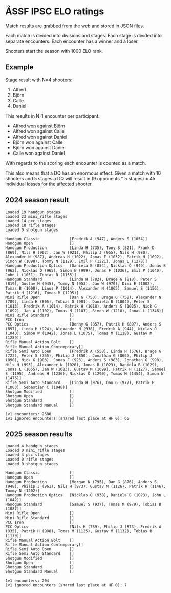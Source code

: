 # ÅSSF IPSC ELO ratings

Match results are grabbed from the web and stored in JSON files.

Each match is divided into divisions and stages. Each stage is divided into separate encounters. Each encounter has a winner and a loser.

Shooters start the season with 1000 ELO rank.

## Example

Stage result with N=4 shooters:

1. Alfred
2. Björn
3. Calle
4. Daniel

This results in N-1 encounter per participant.

- Alfred won against Björn
- Alfred won against Calle
- Alfred won against Daniel
- Björn won against Calle
- Björn won against Daniel
- Calle won against Daniel

With regards to the scoring each encounter is counted as a match.

This also means that a DQ has an enormous effect. Given a match with 10 shooters and 5 stages a DQ will result in (9 opponents * 5 stages) = 45 individual losses for the affected shooter.

## 2024 season result
```
Loaded 19 handgun stages
Loaded 23 mini_rifle stages
Loaded 14 pcc stages
Loaded 18 rifle stages
Loaded 0 shotgun stages

Handgun Classic             [Fredrik A (947), Anders S (1054)]
Handgun Open                []
Handgun Production          [Linda H (735), Tony S (821), Frank D (869), Nils H (902), Jan W (921), Philip J (955), Nils H (980), Alexander N (987), Andreas H (1022), Jonas F (1032), Patrik H (1092), Simon W (1098), Tommy N (1129), Emil P (1221), Jonas L (1278)]
Handgun Production Optics   [Daniela B (854), Nicklas Ö (949), Jonas B (962), Nicklas Ö (965), Simon W (999), Jonas F (1036), Emil P (1040), John L (1051), Tobias B (1155)]
Handgun Standard            [Linda H (782), Brage G (818), Peter S (819), Gustav M (945), Tommy N (953), Jan W (970), Dimi E (1002), Tomas B (1008), Linus P (1014), Alexander N (1065), Samuel S (1156), Patrik H (1216), Tomas M (1295)]
Mini Rifle Open             [Dan G (750), Brage G (758), Alexander N (789), Linda H (805), Tobias D (981), Daniela B (1004), Peter S (1013), Fredrik A (1014), Patrik H (1018), Anders S (1025), Nick G (1092), Jan W (1102), Tomas M (1103), Simon W (1218), Jonas L (1346)]
Mini Rifle Standard         []
PCC Iron                    []
PCC Optics                  [Benny G (857), Patrik H (897), Anders S (897), Linda H (924), Alexander N (938), Fredrik A (944), Niclas Ö (1040), Simon W (1042), Jonas L (1075), Tomas M (1118), Gustav M (1289)]
Rifle Manual Action Bolt    []
Rifle Manual Action Contemporary[]
Rifle Semi Auto Open        [Fredrik A (558), Linda H (576), Brage G (722), Peter S (755), Philip J (850), Jonathan G (866), Philip J (890), Nick G (903), Jonas F (923), Anders S (983), Jonathan G (990), Nils H (993), Alexander N (1020), Jonas B (1023), Daniela B (1029), Jonas L (1055), Jan W (1083), Gustav M (1099), Patrik H (1127), Samuel S (1195), Andreas H (1236), Nicklas Ö (1290), Tomas M (1454), Simon W (1476)]
Rifle Semi Auto Standard    [Linda H (976), Dan G (977), Patrik H (1003), Sebastian C (1048)]
Shotgun Modified            []
Shotgun Open                []
Shotgun Standard            []
Shotgun Standard Manual     []

1v1 encounters: 2680
1v1 ignored encounters (shared last place at HF 0): 65

```

## 2025 season results
```
Loaded 4 handgun stages
Loaded 0 mini_rifle stages
Loaded 4 pcc stages
Loaded 0 rifle stages
Loaded 0 shotgun stages

Handgun Classic             []
Handgun Open                []
Handgun Production          [Morgan N (795), Dan G (876), Anders S (948), Philip J (961), Nils H (973), Gustav M (1126), Patrik H (1146), Tommy N (1202)]
Handgun Production Optics   [Nicklas Ö (938), Daniela B (1023), John L (1042)]
Handgun Standard            [Samuel S (937), Tomas M (979), Tobias B (1087)]
Mini Rifle Open             []
Mini Rifle Standard         []
PCC Iron                    []
PCC Optics                  [Nils H (789), Philip J (873), Fredrik A (935), Patrik H (988), Tomas M (1125), Gustav M (1132), Tobias B (1179)]
Rifle Manual Action Bolt    []
Rifle Manual Action Contemporary[]
Rifle Semi Auto Open        []
Rifle Semi Auto Standard    []
Shotgun Modified            []
Shotgun Open                []
Shotgun Standard            []
Shotgun Standard Manual     []

1v1 encounters: 204
1v1 ignored encounters (shared last place at HF 0): 7
```
